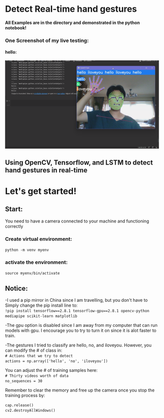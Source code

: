 # Detect Real-time hand gestures  
**All Examples are in the directory and demonstrated in the python notebook!**  

### One Screenshot of my live testing: 

#### hello: 

![hello](hello.png "hello")

## **Using OpenCV, Tensorflow, and LSTM to detect hand gestures in real-time**
# Let's get started!  
## Start:  

You need to have a camera connected to your machine and functioning correctly

### Create virtual environment:   
```python -m venv myenv```
### activate the environment:   
```source myenv/bin/activate```

## Notice:
-I used a pip mirror in China since I am travelling, but you don't have to
Simply change the pip install line to:  
```!pip install tensorflow==2.8.1 tensorflow-gpu==2.8.1 opencv-python mediapipe scikit-learn matplotlib```   

-The gpu option is disabled since I am away from my computer that can run models with gpu. I encourage you to try to turn it on since it is alot faster to train. 

-The gestures I tried to classify are hello, no, and iloveyou. However, you can modify the # of class in:  
```# Actions that we try to detect```  
```actions = np.array(['hello', 'no', 'iloveyou'])```

You can adjust the # of training samples here:  
```# Thirty videos worth of data```  
```no_sequences = 30```  


Remember to clear the memory and free up the camera once you stop the training process by:

```cap.release()```  
```cv2.destroyAllWindows()```    
